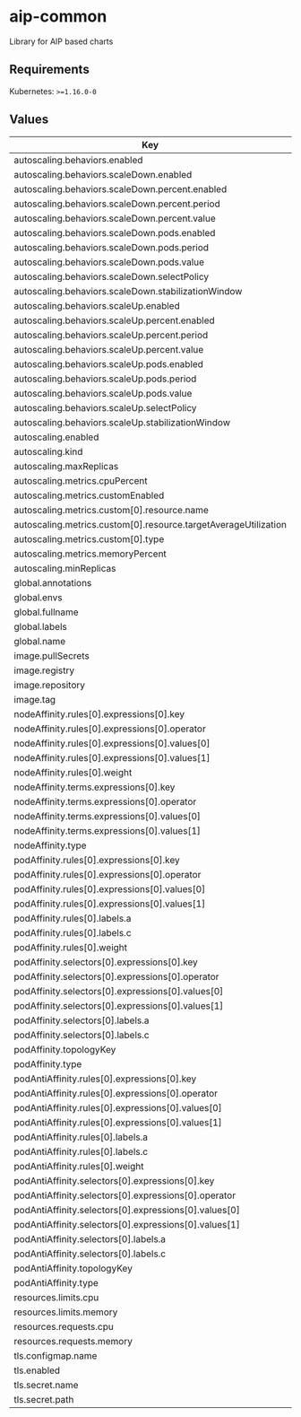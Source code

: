 # aip-common

Library for AIP based charts

## Requirements

Kubernetes: `>=1.16.0-0`

## Values

| Key | Type | Default | Description |
|-----|------|---------|-------------|
| autoscaling.behaviors.enabled | bool | `true` |  |
| autoscaling.behaviors.scaleDown.enabled | bool | `true` |  |
| autoscaling.behaviors.scaleDown.percent.enabled | bool | `true` |  |
| autoscaling.behaviors.scaleDown.percent.period | int | `15` |  |
| autoscaling.behaviors.scaleDown.percent.value | int | `100` |  |
| autoscaling.behaviors.scaleDown.pods.enabled | bool | `true` |  |
| autoscaling.behaviors.scaleDown.pods.period | int | `15` |  |
| autoscaling.behaviors.scaleDown.pods.value | int | `4` |  |
| autoscaling.behaviors.scaleDown.selectPolicy | string | `"Max"` |  |
| autoscaling.behaviors.scaleDown.stabilizationWindow | int | `50` |  |
| autoscaling.behaviors.scaleUp.enabled | bool | `true` |  |
| autoscaling.behaviors.scaleUp.percent.enabled | bool | `true` |  |
| autoscaling.behaviors.scaleUp.percent.period | int | `15` |  |
| autoscaling.behaviors.scaleUp.percent.value | int | `100` |  |
| autoscaling.behaviors.scaleUp.pods.enabled | bool | `true` |  |
| autoscaling.behaviors.scaleUp.pods.period | int | `15` |  |
| autoscaling.behaviors.scaleUp.pods.value | int | `4` |  |
| autoscaling.behaviors.scaleUp.selectPolicy | string | `"Max"` |  |
| autoscaling.behaviors.scaleUp.stabilizationWindow | int | `50` |  |
| autoscaling.enabled | bool | `true` |  |
| autoscaling.kind | string | `"Deployment"` |  |
| autoscaling.maxReplicas | int | `6` |  |
| autoscaling.metrics.cpuPercent | int | `70` |  |
| autoscaling.metrics.customEnabled | string | `nil` |  |
| autoscaling.metrics.custom[0].resource.name | string | `"network"` |  |
| autoscaling.metrics.custom[0].resource.targetAverageUtilization | int | `99` |  |
| autoscaling.metrics.custom[0].type | string | `"Resource"` |  |
| autoscaling.metrics.memoryPercent | int | `90` |  |
| autoscaling.minReplicas | int | `3` |  |
| global.annotations | object | `{}` |  |
| global.envs | object | `{}` |  |
| global.fullname | string | `""` |  |
| global.labels | object | `{}` |  |
| global.name | string | `""` |  |
| image.pullSecrets | list | `[]` |  |
| image.registry | string | `""` |  |
| image.repository | string | `""` |  |
| image.tag | string | `""` |  |
| nodeAffinity.rules[0].expressions[0].key | string | `"myKey"` |  |
| nodeAffinity.rules[0].expressions[0].operator | string | `"myOperator"` |  |
| nodeAffinity.rules[0].expressions[0].values[0] | string | `"a"` |  |
| nodeAffinity.rules[0].expressions[0].values[1] | string | `"b"` |  |
| nodeAffinity.rules[0].weight | int | `1` |  |
| nodeAffinity.terms.expressions[0].key | string | `"myKey"` |  |
| nodeAffinity.terms.expressions[0].operator | string | `"myOperator"` |  |
| nodeAffinity.terms.expressions[0].values[0] | string | `"a"` |  |
| nodeAffinity.terms.expressions[0].values[1] | string | `"b"` |  |
| nodeAffinity.type | string | `"hard"` |  |
| podAffinity.rules[0].expressions[0].key | string | `"myKey"` |  |
| podAffinity.rules[0].expressions[0].operator | string | `"myOperator"` |  |
| podAffinity.rules[0].expressions[0].values[0] | string | `"a"` |  |
| podAffinity.rules[0].expressions[0].values[1] | string | `"b"` |  |
| podAffinity.rules[0].labels.a | string | `"b"` |  |
| podAffinity.rules[0].labels.c | string | `"d"` |  |
| podAffinity.rules[0].weight | int | `1` |  |
| podAffinity.selectors[0].expressions[0].key | string | `"myKey"` |  |
| podAffinity.selectors[0].expressions[0].operator | string | `"myOperator"` |  |
| podAffinity.selectors[0].expressions[0].values[0] | string | `"a"` |  |
| podAffinity.selectors[0].expressions[0].values[1] | string | `"b"` |  |
| podAffinity.selectors[0].labels.a | string | `"b"` |  |
| podAffinity.selectors[0].labels.c | string | `"d"` |  |
| podAffinity.topologyKey | string | `"topology.kubernetes.io/zone"` |  |
| podAffinity.type | string | `"hard"` |  |
| podAntiAffinity.rules[0].expressions[0].key | string | `"myKey"` |  |
| podAntiAffinity.rules[0].expressions[0].operator | string | `"myOperator"` |  |
| podAntiAffinity.rules[0].expressions[0].values[0] | string | `"a"` |  |
| podAntiAffinity.rules[0].expressions[0].values[1] | string | `"b"` |  |
| podAntiAffinity.rules[0].labels.a | string | `"b"` |  |
| podAntiAffinity.rules[0].labels.c | string | `"d"` |  |
| podAntiAffinity.rules[0].weight | int | `1` |  |
| podAntiAffinity.selectors[0].expressions[0].key | string | `"myKey"` |  |
| podAntiAffinity.selectors[0].expressions[0].operator | string | `"myOperator"` |  |
| podAntiAffinity.selectors[0].expressions[0].values[0] | string | `"a"` |  |
| podAntiAffinity.selectors[0].expressions[0].values[1] | string | `"b"` |  |
| podAntiAffinity.selectors[0].labels.a | string | `"b"` |  |
| podAntiAffinity.selectors[0].labels.c | string | `"d"` |  |
| podAntiAffinity.topologyKey | string | `"topology.kubernetes.io/zone"` |  |
| podAntiAffinity.type | string | `"hard"` |  |
| resources.limits.cpu | string | `"500m"` |  |
| resources.limits.memory | string | `"128Mi"` |  |
| resources.requests.cpu | string | `"250m"` |  |
| resources.requests.memory | string | `"64Mi"` |  |
| tls.configmap.name | string | `"configmap"` |  |
| tls.enabled | bool | `true` |  |
| tls.secret.name | string | `"secret"` |  |
| tls.secret.path | string | `"/path/to/file.crt"` |  |
